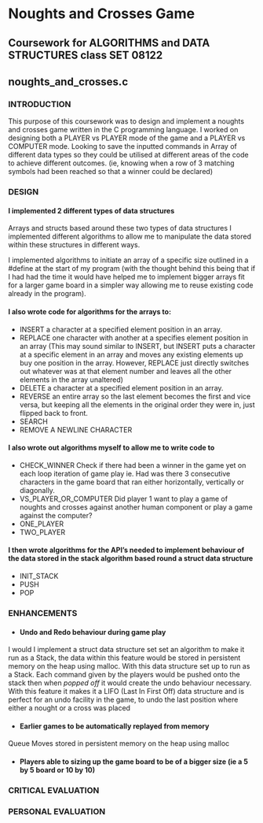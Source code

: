 # Noughts and Crosses Game 
## Coursework for ALGORITHMS and DATA STRUCTURES class SET 08122
## noughts_and_crosses.c

### INTRODUCTION
This purpose of this coursework was to design and implement a noughts and crosses game written in the C programming language. I worked on designing both a PLAYER vs PLAYER mode of the game and a PLAYER vs COMPUTER mode. Looking to save the inputted commands in Array of different data types so they could be utilised at different areas of the code to achieve different outcomes. (ie, knowing when a row of 3 matching symbols had been reached so that a winner could be declared)

### DESIGN
#### I implemented 2 different types of data structures 
Arrays and structs based around these two types of data structures I implemented different algorithms to allow me to manipulate the data stored within these structures in different ways. 

I implemented algorithms to initiate an array of a specific size outlined in a #define at the start of my program (with the thought behind this being that if I had had the time it would have helped me to implement bigger arrays fit for a larger game board in a simpler way allowing me to reuse existing code already in the program).

#### I also wrote code for algorithms for the arrays to:
* INSERT a character at a specified element position in an array.
* REPLACE one character with another at a specifies element position in an array (This may sound similar to INSERT, but INSERT puts a character at a specific element in an array and moves any existing elements up buy one position in the array. However, REPLACE just directly switches out whatever was at that element number and leaves all the other elements in the array unaltered)
* DELETE a character at a specified element position in an array.
* REVERSE an entire array so the last element becomes the first and vice versa, but keeping all the elements in the original order they were in, just flipped back to front.
* SEARCH
* REMOVE A NEWLINE CHARACTER

#### I also wrote out algorithms myself to allow me to write code to 
* CHECK_WINNER Check if there had been a winner in the game yet on each loop iteration of game play ie. Had was there 3 consecutive characters in the game board that ran either horizontally, vertically or diagonally.
* VS_PLAYER_OR_COMPUTER Did player 1 want to play a game of noughts and crosses against another human component or play a game against the computer?
* ONE_PLAYER
* TWO_PLAYER

#### I then wrote algorithms for the API’s needed to implement behaviour of the data stored in the stack algorithm based round a struct data structure
* INIT_STACK
* PUSH
* POP


### ENHANCEMENTS 

* #### Undo and Redo behaviour during game play

I would I implement a struct data structure set set an algorithm to make it run as a Stack, the data within this feature would be stored in persistent memory on the heap using malloc. With this data structure set up to run as a Stack. Each command given by the players would be pushed onto the stack then when *popped off* it would create the undo behaviour necessary. With this feature it makes it a LIFO (Last In First Off) data structure and is perfect for an undo facility in the game, to undo the last position where either a nought or a cross was placed

* #### Earlier games to be automatically replayed from memory

Queue
Moves stored in persistent memory on the heap using malloc

* #### Players able to sizing up the game board to be of a bigger size (ie a 5 by 5 board or 10 by 10)
### CRITICAL EVALUATION

### PERSONAL EVALUATION

